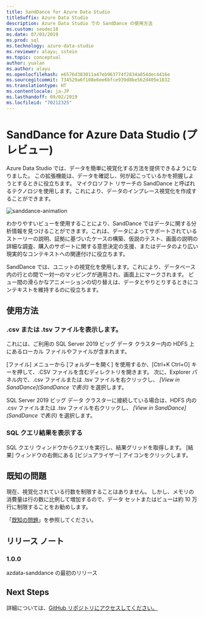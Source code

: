 ```yaml
---
title: SandDance for Azure Data Studio
titleSuffix: Azure Data Studio
description: Azure Data Studio での SandDance の使用方法
ms.custom: seodec18
ms.date: 07/03/2019
ms.prod: sql
ms.technology: azure-data-studio
ms.reviewer: alayu; sstein
ms.topic: conceptual
author: yualan
ms.author: alayu
ms.openlocfilehash: e6576d383011a47eb963774f2834a854dec4416e
ms.sourcegitcommit: 734529a6f108e6ee6bfce939d8be562d405e1832
ms.translationtype: HT
ms.contentlocale: ja-JP
ms.lasthandoff: 09/02/2019
ms.locfileid: "70212325"
---
```

# <a name="sanddance-for-azure-data-studio-preview"></a>SandDance for Azure Data Studio (プレビュー)
Azure Data Studio では、データを簡単に視覚化する方法を提供できるようになりました。 この拡張機能は、データを確認し、何が起こっているかを把握しようとするときに役立ちます。 マイクロソフト リサーチの SandDance と呼ばれるテクノロジを使用します。これにより、データのインプレース視覚化を作成することができます。

![sanddance-animation](https://user-images.githubusercontent.com/11507384/54236654-52d42800-44d1-11e9-859e-6c5d297a46d2.gif)

わかりやすいビューを使用することにより、SandDance ではデータに関する分析情報を見つけることができます。これは、データによってサポートされているストーリーの説明、証拠に基づいたケースの構築、仮説のテスト、画面の説明の詳細な調査、購入のサポートに関する意思決定の支援、またはデータのより広い現実的なコンテキストへの関連付けに役立ちます。

SandDance では、ユニットの視覚化を使用します。これにより、データベース内の行との間で一対一のマッピングが適用され、画面上にマークされます。
ビュー間の滑らかなアニメーションの切り替えは、データとやりとりするときにコンテキストを維持するのに役立ちます。

## <a name="usage"></a>使用方法

### <a name="view-csv-or-tsv-files"></a>.csv または .tsv ファイルを表示します。
これには、ご利用の SQL Server 2019 ビッグ データ クラスター内の HDFS 上にあるローカル ファイルやファイルが含まれます。
 
[ファイル] メニューから [フォルダーを開く] を使用するか、[Ctrl+K Ctrl+O] キーを押して、.CSV ファイルを含むディレクトリを開きます。  次に、Explorer パネル内で、.csv ファイルまたは .tsv ファイルを右クリックし、 *[View in SandDance]\(SandDance で表示\)* を選択します。

SQL Server 2019 ビッグ データ クラスターに接続している場合は、HDFS 内の .csv ファイルまたは .tsv ファイルを右クリックし、 *[View in SandDance]\(SandDance で表示\)* を選択します。

### <a name="view-sql-query-results"></a>SQL クエリ結果を表示する

SQL クエリ ウィンドウからクエリを実行し、結果グリッドを取得します。 [結果] ウィンドウの右側にある [ビジュアライザー] アイコンをクリックします。

## <a name="known-issues"></a>既知の問題

現在、視覚化されている行数を制限することはありません。 しかし、メモリの消費量は行の数に比例して増加するので、データ セットまたはビューは約 10 万行に制限することをお勧めします。

「[既知の問題](https://microsoft.github.io/SandDance/#known-issues)」を参照してください。

## <a name="release-notes"></a>リリース ノート

### <a name="100"></a>1.0.0

azdata-sanddance の最初のリリース

## <a name="next-steps"></a>Next Steps
詳細については、[GitHub リポジトリにアクセスしてください。](https://github.com/Microsoft/SandDance)
